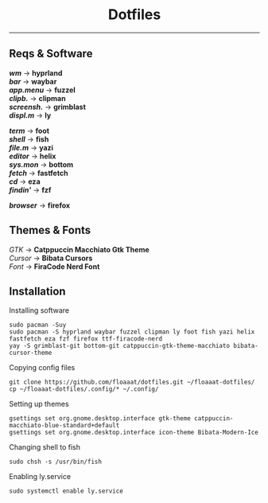 <h1 align="center">Dotfiles</h1>
<hr>

## Reqs & Software
***wm*** -> **hyprland**\
***bar*** -> **waybar**\
***app.menu*** -> **fuzzel**\
***clipb.*** -> **clipman**\
***screensh.*** -> **grimblast**\
***displ.m*** -> **ly**

***term*** -> **foot**\
***shell*** -> **fish**\
***file.m*** -> **yazi**\
***editor*** -> **helix**\
***sys.mon*** -> **bottom**\
***fetch*** -> **fastfetch**\
***cd*** -> **eza**\
***findin'*** -> **fzf**

***browser*** -> **firefox**

## Themes & Fonts
*GTK* -> **Catppuccin Macchiato Gtk Theme**\
*Cursor* -> **Bibata Cursors**\
*Font* -> **FiraCode Nerd Font**

## Installation
Installing software
```
sudo pacman -Suy
sudo pacman -S hyprland waybar fuzzel clipman ly foot fish yazi helix fastfetch eza fzf firefox ttf-firacode-nerd
yay -S grimblast-git bottom-git catppuccin-gtk-theme-macchiato bibata-cursor-theme
```
Copying config files
```
git clone https://github.com/floaaat/dotfiles.git ~/floaaat-dotfiles/
cp ~/floaaat-dotfiles/.config/* ~/.config/
```
Setting up themes
```
gsettings set org.gnome.desktop.interface gtk-theme catppuccin-macchiato-blue-standard+default
gsettings set org.gnome.desktop.interface icon-theme Bibata-Modern-Ice
```
Changing shell to fish
```
sudo chsh -s /usr/bin/fish
```
Enabling ly.service
```
sudo systemctl enable ly.service
```
